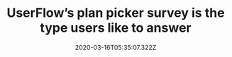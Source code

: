 ﻿---
title: "UserFlow’s plan picker survey is the type users like to answer"
description: "UserFlow prompts a quick survey for users trying to pick a plan for their app. The survey has 5 questions with simple options but they are also skippable. The survey features a help button as well."
popupImage: "/assets/onboardings/userflow-plan-picker-survey.jpg"
popupImageAlt: UserFlow plan picker survey
date: "2020-03-16T05:35:07.322Z"
category: 2
product: 1
bullets:
    - title: "✅ <b>Short and simple</b> : UserFlow’s survey is already the type that users would want to answer since it will help them choose but it is also made so by keeping it short and the options as few as possible.<br>
                ✅ <b>Skippable</b> : Users can simply skip the survey and pick a plan themselves. IT is a great practice to put the skip option as the first piece of copy on the survey.<br>
                ✅ <b>Help option</b> : UserFlow knows that users might have more questions than the survey can answer so they put a help button down below.<br>"
    
---